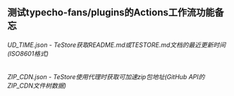 ## 测试typecho-fans/plugins的Actions工作流功能备忘

###### UD_TIME.json - TeStore获取README.md或TESTORE.md文档的最近更新时间(ISO8601格式)
###### ZIP_CDN.json - TeStore使用代理时获取可加速zip包地址(GitHub API的ZIP_CDN文件树数据)
